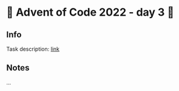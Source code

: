 # 🎄 Advent of Code 2022 - day 3 🎄

## Info

Task description: [link](https://adventofcode.com/2022/day/3)

## Notes

...
